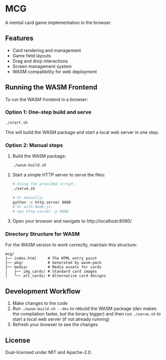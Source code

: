 # MCG

A mental card game implementation in the browser.

## Features

- Card rendering and management
- Game field layouts
- Drag and drop interactions
- Screen management system
- WASM compatibility for web deployment

## Running the WASM Frontend

To run the WASM frontend in a browser:

### Option 1: One-step build and serve

```bash
./start.sh
```

This will build the WASM package and start a local web server in one step.

### Option 2: Manual steps

1. Build the WASM package:
   ```bash
   ./wasm-build.sh
   ```

2. Start a simple HTTP server to serve the files:
   ```bash
   # Using the provided script:
   ./serve.sh

   # Or manually:
   python -m http.server 8080
   # Or with Node.js:
   # npx http-server -p 8080
   ```

3. Open your browser and navigate to http://localhost:8080/

### Directory Structure for WASM

For the WASM version to work correctly, maintain this structure:
```
mcg/
├── index.html     # The HTML entry point
├── pkg/           # Generated by wasm-pack
├── media/         # Media assets for cards
│   ├── img_cards/ # Standard card images
│   └── alt_cards/ # Alternative card designs
```


## Development Workflow

1. Make changes to the code
2. Run `./wasm-build.sh --dev` to rebuild the WASM package (dev makes the
   compilation faster, but the binary bigger) and then run `./serve.sh` to start
   a local web server (if not already running)
3. Refresh your browser to see the changes

## License

Dual-licensed under MIT and Apache-2.0.
